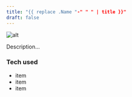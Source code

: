 ```yaml
---
title: "{{ replace .Name "-" " " | title }}"
draft: false
---
```


![alt](//via.placeholder.com/640x150)

Description...

### Tech used
* item
* item
* item